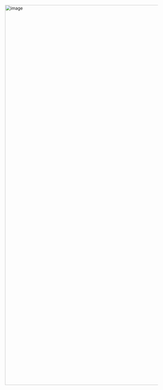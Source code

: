 <img width="1882" height="1255" alt="image" src="https://github.com/user-attachments/assets/0456f6f6-bde6-4832-88eb-fa287a153d23" />
